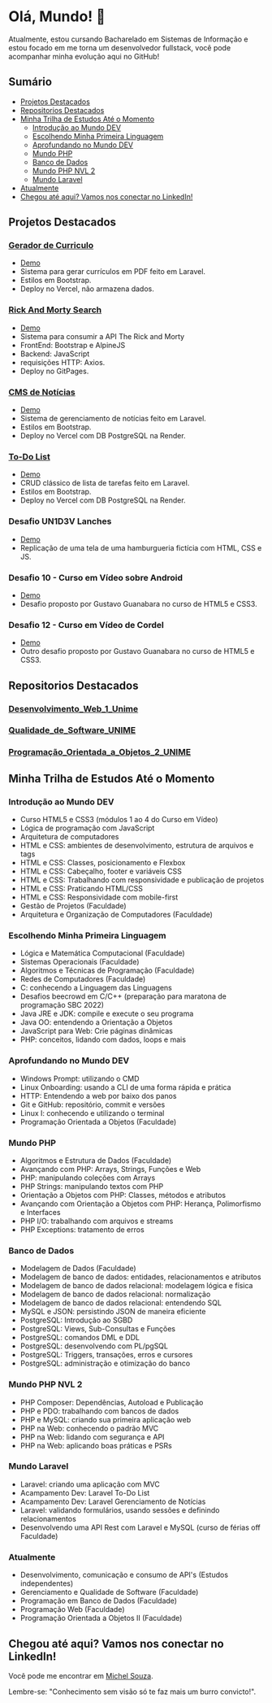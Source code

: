 # Olá, Mundo! 👋

Atualmente, estou cursando Bacharelado em Sistemas de Informação e estou focado em me torna um desenvolvedor fullstack, você pode acompanhar minha evolução aqui no GitHub!

## Sumário

- [Projetos Destacados](#projetos-destacados)
- [Repositorios Destacados](#repositorios-destacados)
- [Minha Trilha de Estudos Até o Momento](#minha-trilha-de-estudos-até-o-momento)
  - [Introdução ao Mundo DEV](#introdução-ao-mundo-dev)
  - [Escolhendo Minha Primeira Linguagem](#escolhendo-minha-primeira-linguagem)
  - [Aprofundando no Mundo DEV](#aprofundando-no-mundo-dev)
  - [Mundo PHP](#mundo-php)
  - [Banco de Dados](#banco-de-dados)
  - [Mundo PHP NVL 2](#mundo-php-nvl-2)
  - [Mundo Laravel](#mundo-laravel)
- [Atualmente](#atualmente)
- [Chegou até aqui? Vamos nos conectar no LinkedIn!](#chegou-até-aqui-vamos-nos-conectar-no-linkedin)

## Projetos Destacados
  
### [Gerador de Curriculo](https://github.com/MichelNsouza/GeradorCV/)

- [Demo](https://geradorcurriculo.vercel.app/)
- Sistema para gerar currículos em PDF feito em Laravel.
- Estilos em Bootstrap.
- Deploy no Vercel, não armazena dados.

  
### [Rick And Morty Search](https://github.com/MichelNsouza/GeradorCV/)

- [Demo](https://michelnsouza.github.io/atividade-complementar-web-1/)
- Sistema para consumir a API The Rick and Morty 
- FrontEnd: Bootstrap e AlpineJS
- Backend: JavaScript
- requisições HTTP: Axios.
- Deploy no GitPages.


### [CMS de Notícias](https://github.com/MichelNsouza/LaravelCMS)

- [Demo](https://laravel-cms.vercel.app/)
- Sistema de gerenciamento de notícias feito em Laravel.
- Estilos em Bootstrap.
- Deploy no Vercel com DB PostgreSQL na Render.

### [To-Do List](https://github.com/MichelNsouza/ToDo)

- [Demo](https://to-do-list-michel.vercel.app/)
- CRUD clássico de lista de tarefas feito em Laravel.
- Estilos em Bootstrap.
- Deploy no Vercel com DB PostgreSQL na Render.

### Desafio UN1D3V Lanches

- [Demo](https://michelnsouza.github.io/desafioUnidev/)
- Replicação de uma tela de uma hamburgueria fictícia com HTML, CSS e JS.

### Desafio 10 - Curso em Vídeo sobre Android

- [Demo](https://michelnsouza.github.io/projetoAndroid/)
- Desafio proposto por Gustavo Guanabara no curso de HTML5 e CSS3.

### Desafio 12 - Curso em Vídeo de Cordel

- [Demo](https://michelnsouza.github.io/projetoCordel/)
- Outro desafio proposto por Gustavo Guanabara no curso de HTML5 e CSS3.


## Repositorios Destacados
### [Desenvolvimento_Web_1_Unime](https://github.com/MichelNsouza/Desenvolvimento_Web_1_Unime)
### [Qualidade_de_Software_UNIME](https://github.com/MichelNsouza/Qualidade_de_Software_UNIME)
### [Programação_Orientada_a_Objetos_2_UNIME](https://github.com/MichelNsouza/POO_2_UNIME)


## Minha Trilha de Estudos Até o Momento
### Introdução ao Mundo DEV

- Curso HTML5 e CSS3 (módulos 1 ao 4 do Curso em Vídeo)
- Lógica de programação com JavaScript
- Arquitetura de computadores
- HTML e CSS: ambientes de desenvolvimento, estrutura de arquivos e tags
- HTML e CSS: Classes, posicionamento e Flexbox
- HTML e CSS: Cabeçalho, footer e variáveis CSS
- HTML e CSS: Trabalhando com responsividade e publicação de projetos
- HTML e CSS: Praticando HTML/CSS
- HTML e CSS: Responsividade com mobile-first
- Gestão de Projetos (Faculdade)
-	Arquitetura e Organização de Computadores (Faculdade)
  
### Escolhendo Minha Primeira Linguagem
- Lógica e Matemática Computacional	(Faculdade)
- Sistemas Operacionais (Faculdade)
- Algoritmos e Técnicas de Programação (Faculdade)
- Redes de Computadores	(Faculdade)
- C: conhecendo a Linguagem das Linguagens
- Desafios beecrowd em C/C++ (preparação para maratona de programação SBC 2022)
- Java JRE e JDK: compile e execute o seu programa
- Java OO: entendendo a Orientação a Objetos
- JavaScript para Web: Crie páginas dinâmicas
- PHP: conceitos, lidando com dados, loops e mais

### Aprofundando no Mundo DEV

- Windows Prompt: utilizando o CMD
- Linux Onboarding: usando a CLI de uma forma rápida e prática
- HTTP: Entendendo a web por baixo dos panos
- Git e GitHub: repositório, commit e versões
- Linux I: conhecendo e utilizando o terminal
- Programação Orientada a Objetos (Faculdade)

### Mundo PHP
- Algoritmos e Estrutura de Dados	(Faculdade)
- Avançando com PHP: Arrays, Strings, Funções e Web
- PHP: manipulando coleções com Arrays
- PHP Strings: manipulando textos com PHP
- Orientação a Objetos com PHP: Classes, métodos e atributos
- Avançando com Orientação a Objetos com PHP: Herança, Polimorfismo e Interfaces
- PHP I/O: trabalhando com arquivos e streams
- PHP Exceptions: tratamento de erros

### Banco de Dados
- Modelagem de Dados (Faculdade)
- Modelagem de banco de dados: entidades, relacionamentos e atributos
- Modelagem de banco de dados relacional: modelagem lógica e física
- Modelagem de banco de dados relacional: normalização
- Modelagem de banco de dados relacional: entendendo SQL
- MySQL e JSON: persistindo JSON de maneira eficiente
- PostgreSQL: Introdução ao SGBD
- PostgreSQL: Views, Sub-Consultas e Funções
- PostgreSQL: comandos DML e DDL
- PostgreSQL: desenvolvendo com PL/pgSQL
- PostgreSQL: Triggers, transações, erros e cursores
- PostgreSQL: administração e otimização do banco

### Mundo PHP NVL 2

- PHP Composer: Dependências, Autoload e Publicação
- PHP e PDO: trabalhando com bancos de dados
- PHP e MySQL: criando sua primeira aplicação web
- PHP na Web: conhecendo o padrão MVC
- PHP na Web: lidando com segurança e API
- PHP na Web: aplicando boas práticas e PSRs

### Mundo Laravel

- Laravel: criando uma aplicação com MVC
- Acampamento Dev: Laravel To-Do List
- Acampamento Dev: Laravel Gerenciamento de Notícias
- Laravel: validando formulários, usando sessões e definindo relacionamentos
- Desenvolvendo uma API Rest com Laravel e MySQL (curso de férias off Faculdade)

### Atualmente
- Desenvolvimento, comunicação e consumo de API's (Estudos independentes)
-	Gerenciamento e Qualidade de Software (Faculdade)
-	Programação em Banco de Dados (Faculdade)
-	Programação Web (Faculdade)
-	Programação Orientada a Objetos II (Faculdade)	 

## Chegou até aqui? Vamos nos conectar no LinkedIn!

Você pode me encontrar em [Michel Souza](https://www.linkedin.com/in/michel-n-souza/).

Lembre-se: "Conhecimento sem visão só te faz mais um burro convicto!".
